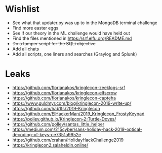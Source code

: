 # Wishlist

* See what that updater.py was up to in the MongoDB terminal challenge
* Find more easter eggs
* See if our theory in the ML challenge would have held out
* Find the files mentioned in https://srf.elfu.org/README.md
* ~~Do a tamper script for the SQLi objective~~
* Add all chats
* Add all scripts, one liners and searches (Graylog and Splunk)

# Leaks

* https://github.com/florianakos/kringlecon-zeeklogs-srf
* https://github.com/florianakos/kringlecon-elfscrow
* https://github.com/florianakos/kringlecon-capteha
* https://www.guldmyr.com/blog/kringlecon-2019-write-up/
* https://github.com/hab1ts/2019-Kringlecon
* https://github.com/ElHackerMan/2019_Kringlecon_FrostyKeypad
* https://pollev.github.io/Kringlecon-2-Turtle-Doves/
* https://github.com/pollev/santas_little_helper
* https://medium.com/215cyber/sans-holiday-hack-2019-optical-decoding-of-keys-ce7351a9952e
* https://github.com/crahan/HolidayHackChallenge2019
* https://kringlecon2.salaheldin.online/
